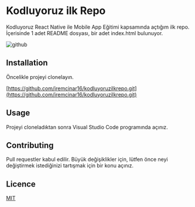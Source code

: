 # Kodluyoruz ilk Repo
Kodluyoruz React Native ile Mobile App Eğitimi kapsamında açtığım ilk repo. İçerisinde 1 adet README dosyası, bir adet index.html bulunuyor.

![github](https://github.com/iremcinar16/kodluyoruzilkrepo/blob/main/kodluyoruz.png)

## Installation
Öncelikle projeyi clonelayın.

[https://github.com/iremcinar16/kodluyoruzilkrepo.git](https://github.com/iremcinar16/kodluyoruzilkrepo.git)

## Usage
Projeyi cloneladıktan sonra Visual Studio Code programında açınız.

## Contributing
Pull requestler kabul edilir. Büyük değişiklikler için, lütfen önce neyi değiştirmek istediğinizi tartışmak için bir konu açınız.

## Licence
[MIT](https://choosealicense.com/licenses/mit/)
